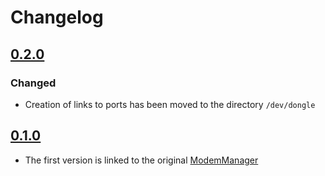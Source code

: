 # Changelog

## [0.2.0](https://github.com/AlexanderZhirov/MPortLink/compare/0.1.0...v0.2.0)
### Changed
- Creation of links to ports has been moved to the directory `/dev/dongle`

## [0.1.0](https://github.com/AlexanderZhirov/MPortLink/tree/36a71e51b9fc38793366a70264864d43771c5b81)
- The first version is linked to the original [ModemManager](https://gitlab.freedesktop.org/mobile-broadband/ModemManager)
